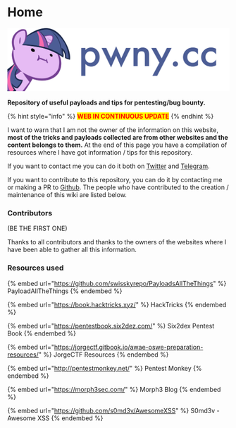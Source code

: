 # Home

![](.gitbook/assets/test2.png)

**Repository of useful payloads and tips for pentesting/bug bounty.**

{% hint style="info" %}
<mark style="color:red;">**WEB IN CONTINUOUS UPDATE**</mark>
{% endhint %}

I want to warn that I am not the owner of the information on this website, **most of the tricks and payloads collected are from other websites and the content belongs to them.** At the end of this page you have a compilation of resources where I have got information / tips for this repository.

If you want to contact me you can do it both on [Twitter](https://twitter.com/devploit) and [Telegram](https://t.me/devploit).

If you want to contribute to this repository, you can do it by contacting me or making a PR to [Github](https://github.com/devploit/pwny.cc). The people who have contributed to the creation / maintenance of this wiki are listed below.

### Contributors

(BE THE FIRST ONE)

Thanks to all contributors and thanks to the owners of the websites where I have been able to gather all this information.

### Resources used

{% embed url="https://github.com/swisskyrepo/PayloadsAllTheThings" %}
PayloadAllTheThings
{% endembed %}

{% embed url="https://book.hacktricks.xyz/" %}
HackTricks
{% endembed %}

{% embed url="https://pentestbook.six2dez.com/" %}
Six2dex Pentest Book
{% endembed %}

{% embed url="https://jorgectf.gitbook.io/awae-oswe-preparation-resources/" %}
JorgeCTF Resources
{% endembed %}

{% embed url="http://pentestmonkey.net/" %}
Pentest Monkey
{% endembed %}

{% embed url="https://morph3sec.com/" %}
Morph3 Blog
{% endembed %}

{% embed url="https://github.com/s0md3v/AwesomeXSS" %}
S0md3v - Awesome XSS
{% endembed %}

